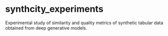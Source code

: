 # synthcity_experiments
Experimental study of similarity and quality metrics of synthetic tabular data obtained from deep generative models.
